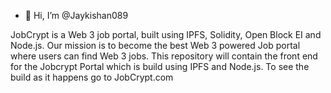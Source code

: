 - 👋 Hi, I’m @Jaykishan089

JobCrypt is a Web 3 job portal, built using IPFS, Solidity, Open Block EI and Node.js.
Our mission is to become the best Web 3 powered Job portal where users can find Web 3 jobs.
This repository will contain the front end for the Jobcrypt Portal which is build using IPFS and Node.js.
To see the build as it happens go to JobCrypt.com

<!---
Jayant089/Jayant089 is a ✨ special ✨ repository because its `README.md` (this file) appears on your GitHub profile.
You can click the Preview link to take a look at your changes.
--->
